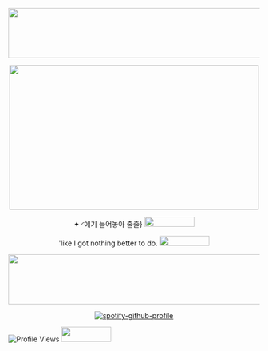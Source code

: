 <p align="center">   <img width="900x417" height="100" src=https://github.com/fallenbutterfly/lyrxqss-2/blob/3e03c3485d58a43cff62ff4173cda249feaa6c88/pdr2kl.png>
</p>
<p align="center">   <img width="500x517" height="290" src=https://github.com/fallenbutterfly/lyrxqss-2/blob/3e03c3485d58a43cff62ff4173cda249feaa6c88/NewJeans%20Hanni%20-%20Zero%20MV.jpg>
</p>
</p><p align="center">✦ ◜얘기 늘어놓아 줄줄} <img width="100x100" height="20" src=https://i.postimg.cc/ZRtv5PDx/IMG-8933.gif>
</p>
<p align="center">'like I got nothing better to do. <img width="100x100" height="20" src=https://i.ibb.co/jwxNCg8/IMG-6410.gif>
</p>
<p align="center">   <img width="900x417" height="100" src=https://github.com/fallenbutterfly/lyrxqss-2/blob/3e03c3485d58a43cff62ff4173cda249feaa6c88/pdr2kl%20(1).png>
</p>





<p align="center"![Profile Views](https://komarev.com/ghpvc/?username=lyrxqss&color=green&label=delusus)


  [![spotify-github-profile](https://spotify-github-profile.kittinanx.com/api/view?uid=cgo1nbhfibb223rkc10kxe6p1&cover_image=true&theme=natemoo-re&show_offline=true&background_color=121212&interchange=true&bar_color=53b14f&bar_color_cover=false)](https://spotify-github-profile.kittinanx.com/api/view?uid=cgo1nbhfibb223rkc10kxe6p1&redirect=true)

![Profile Views](https://komarev.com/ghpvc/?username=lyrxqss&color=blue&label=bunnies) <img width="100x100" height="30" src=https://i.ibb.co/XJkJswt/IMG-9499.gif>
</p>
</p>

